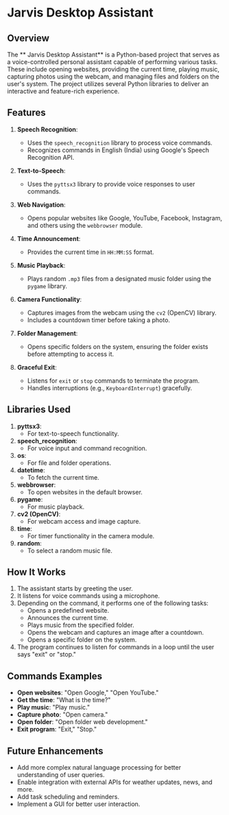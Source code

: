 # Jarvis Desktop Assistant

## Overview
The ** Jarvis Desktop Assistant** is a Python-based project that serves as a voice-controlled personal assistant capable of performing various tasks. 
These include opening websites, providing the current time, playing music, capturing photos using the webcam, and managing files and folders on the user's system. 
The project utilizes several Python libraries to deliver an interactive and feature-rich experience.

## Features
1. **Speech Recognition**:
   - Uses the `speech_recognition` library to process voice commands.
   - Recognizes commands in English (India) using Google's Speech Recognition API.

2. **Text-to-Speech**:
   - Uses the `pyttsx3` library to provide voice responses to user commands.

3. **Web Navigation**:
   - Opens popular websites like Google, YouTube, Facebook, Instagram, and others using the `webbrowser` module.

4. **Time Announcement**:
   - Provides the current time in `HH:MM:SS` format.

5. **Music Playback**:
   - Plays random `.mp3` files from a designated music folder using the `pygame` library.

6. **Camera Functionality**:
   - Captures images from the webcam using the `cv2` (OpenCV) library.
   - Includes a countdown timer before taking a photo.

7. **Folder Management**:
   - Opens specific folders on the system, ensuring the folder exists before attempting to access it.

8. **Graceful Exit**:
   - Listens for `exit` or `stop` commands to terminate the program.
   - Handles interruptions (e.g., `KeyboardInterrupt`) gracefully.

## Libraries Used
1. **pyttsx3**:
   - For text-to-speech functionality.
2. **speech_recognition**:
   - For voice input and command recognition.
3. **os**:
   - For file and folder operations.
4. **datetime**:
   - To fetch the current time.
5. **webbrowser**:
   - To open websites in the default browser.
6. **pygame**:
   - For music playback.
7. **cv2 (OpenCV)**:
   - For webcam access and image capture.
8. **time**:
   - For timer functionality in the camera module.
9. **random**:
   - To select a random music file.

## How It Works
1. The assistant starts by greeting the user.
2. It listens for voice commands using a microphone.
3. Depending on the command, it performs one of the following tasks:
   - Opens a predefined website.
   - Announces the current time.
   - Plays music from the specified folder.
   - Opens the webcam and captures an image after a countdown.
   - Opens a specific folder on the system.
4. The program continues to listen for commands in a loop until the user says "exit" or "stop."

## Commands Examples
- **Open websites**: "Open Google," "Open YouTube."
- **Get the time**: "What is the time?"
- **Play music**: "Play music."
- **Capture photo**: "Open camera."
- **Open folder**: "Open folder web development."
- **Exit program**: "Exit," "Stop."

## Future Enhancements
- Add more complex natural language processing for better understanding of user queries.
- Enable integration with external APIs for weather updates, news, and more.
- Add task scheduling and reminders.
- Implement a GUI for better user interaction.


